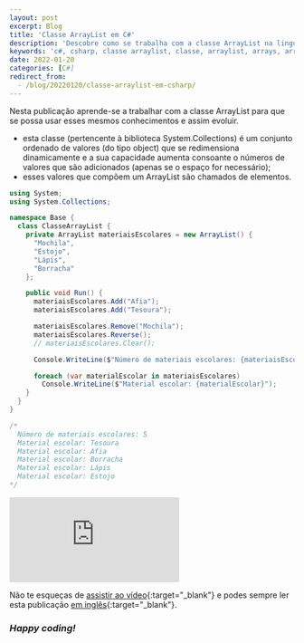 ```yaml
---
layout: post
excerpt: Blog
title: 'Classe ArrayList em C#'
description: 'Descobre como se trabalha com a classe ArrayList na linguagem de programação C#. Obtém respostas às tuas dúvidas com a teoria e os exemplos apresentados.'
keywords: 'c#, csharp, classe arraylist, classe, arraylist, arrays, array, publicação'
date: 2022-01-20
categories: [C#]
redirect_from:
  - /blog/20220120/classe-arraylist-em-csharp/
---
```


Nesta publicação aprende-se a trabalhar com a classe ArrayList para que se possa usar esses mesmos conhecimentos e assim evoluir.

- esta classe (pertencente à biblioteca System.Collections) é um conjunto ordenado de valores (do tipo object) que se redimensiona dinamicamente e a sua capacidade aumenta consoante o números de valores que são adicionados (apenas se o espaço for necessário);
- esses valores que compõem um ArrayList são chamados de elementos.

```csharp
using System;
using System.Collections;

namespace Base {
  class ClasseArrayList {
    private ArrayList materiaisEscolares = new ArrayList() {
      "Mochila",
      "Estojo",
      "Lápis",
      "Borracha"
    };

    public void Run() {
      materiaisEscolares.Add("Afia");
      materiaisEscolares.Add("Tesoura");

      materiaisEscolares.Remove("Mochila");
      materiaisEscolares.Reverse();
      // materiaisEscolares.Clear();

      Console.WriteLine($"Número de materiais escolares: {materiaisEscolares.Count}");

      foreach (var materialEscolar in materiaisEscolares)
        Console.WriteLine($"Material escolar: {materialEscolar}");
    }
  }
}

/*
  Número de materiais escolares: 5
  Material escolar: Tesoura
  Material escolar: Afia
  Material escolar: Borracha
  Material escolar: Lápis
  Material escolar: Estojo
*/
```

<div class="video-container">
  <iframe src="https://www.youtube.com/embed/BKogMn09eBo" frameborder="0" allowfullscreen></iframe>
</div>

Não te esqueças de [assistir ao vídeo](https://youtu.be/BKogMn09eBo){:target="\_blank"} e podes sempre ler esta publicação [em inglês](https://nelsonsilvadev.com/blog/arraylist-class-in-csharp/){:target="\_blank"}.

### _Happy coding!_
